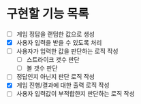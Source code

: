 # 구현할 기능 목록
* [ ] 게임 정답을 랜덤한 값으로 생성
* [X] 사용자 입력을 받을 수 있도록 처리
* [ ] 사용자가 입력한 값을 판단하는 로직 작성
   * [ ] 스트라이크 갯수 판단
   * [ ] 볼 갯수 판단
* [ ] 정답인지 아닌지 판단 로직 작성
* [X] 게임 진행/결과에 대한 출력 로직 작성
* [ ] 사용자 입력값이 부적합한지 판단하는 로직 작성
